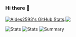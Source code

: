 ### Hi there 👋

<!--
**Aides2593/Aides2593** is a ✨ _special_ ✨ repository because its `README.md` (this file) appears on your GitHub profile.

Here are some ideas to get you started:

- 🔭 I’m currently working on ...
- 🌱 I’m currently learning ...
- 👯 I’m looking to collaborate on ...
- 🤔 I’m looking for help with ...
- 💬 Ask me about ...
- 📫 How to reach me: ...
- 😄 Pronouns: ...
- ⚡ Fun fact: ...
- afa
-->
<a href="https://github.com/Aides2593">
  <img align="center" src="https://github-readme-stats.vercel.app/api?username=Aides2593&show_icons=true&line_height=33&count_private=true" alt="Aides2593's GitHub Stats" />
</a>

<a href="https://github.com/Aides2593">
  <img align="center" src="https://github-readme-stats.vercel.app/api/top-langs/?username=Aides2593&&hide=cmake&langs_count=4&line_height=35" />
</a>

![Stats](https://github-profile-summary-cards.vercel.app/api/cards/repos-per-language?username=Aides2593)
![Stats](https://github-profile-summary-cards.vercel.app/api/cards/most-commit-language?username=Aides2593)
![Summary](https://github-profile-summary-cards.vercel.app/api/cards/profile-details?username=Aides2593)
